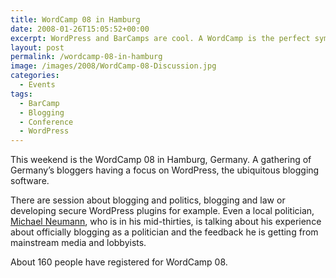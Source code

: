 ```yaml
---
title: WordCamp 08 in Hamburg
date: 2008-01-26T15:05:52+00:00
excerpt: WordPress and BarCamps are cool. A WordCamp is the perfect symbiosis.
layout: post
permalink: /wordcamp-08-in-hamburg
image: /images/2008/WordCamp-08-Discussion.jpg
categories:
  - Events
tags:
  - BarCamp
  - Blogging
  - Conference
  - WordPress
---
```

This weekend is the WordCamp 08 in Hamburg, Germany. A gathering of Germany’s bloggers having a focus on WordPress, the ubiquitous blogging software.

There are session about blogging and politics, blogging and law or developing secure WordPress plugins for example. Even a local politician, [Michael Neumann](https://web.archive.org/web/20080222055247/http://www.neumann-hamburg.de/wordpress/), who is in his mid-thirties, is talking about his experience about officially blogging as a politician and the feedback he is getting from mainstream media and lobbyists.

About 160 people have registered for WordCamp 08.